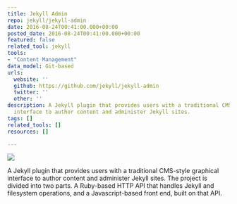 ```yaml
---
title: Jekyll Admin
repo: jekyll/jekyll-admin
date: 2016-08-24T00:41:00.000+00:00
posted_date: 2016-08-24T00:41:00.000+00:00
featured: false
related_tool: jekyll
tools:
- "Content Management"
data_model: Git-based
urls:
  website: ''
  github: https://github.com/jekyll/jekyll-admin
  twitter: ''
  other: ''
description: A Jekyll plugin that provides users with a traditional CMS-style graphical
  interface to author content and administer Jekyll sites.
tags: []
related_tools: []
resources: []

---
```

![](https://cloud.githubusercontent.com/assets/282759/17258537/62e23ed6-5595-11e6-89b0-31c787f0492a.png)

A Jekyll plugin that provides users with a traditional CMS-style graphical interface to author content and administer Jekyll sites. The project is divided into two parts. A Ruby-based HTTP API that handles Jekyll and filesystem operations, and a Javascript-based front end, built on that API.
